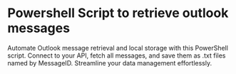 # Powershell Script to retrieve outlook messages
 Automate Outlook message retrieval and local storage with this PowerShell script. Connect to your API, fetch all messages, and save them as .txt files named by MessageID. Streamline your data management effortlessly.
